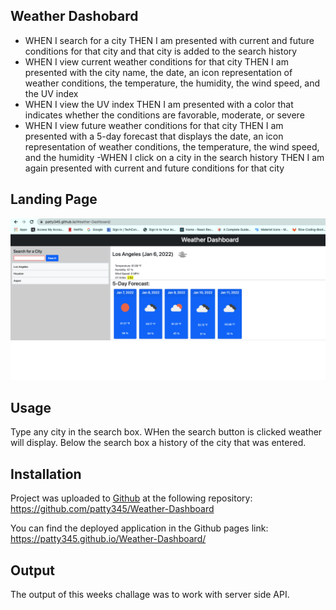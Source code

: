 ## Weather Dashobard

- WHEN I search for a city
THEN I am presented with current and future conditions for that city and that city is added to the search history
- WHEN I view current weather conditions for that city
THEN I am presented with the city name, the date, an icon representation of weather conditions, the temperature, the humidity, the wind speed, and the UV index
- WHEN I view the UV index
THEN I am presented with a color that indicates whether the conditions are favorable, moderate, or severe
- WHEN I view future weather conditions for that city
THEN I am presented with a 5-day forecast that displays the date, an icon representation of weather conditions, the temperature, the wind speed, and the humidity
-WHEN I click on a city in the search history
THEN I am again presented with current and future conditions for that city

## Landing Page

![Landing Page](./assets/images/WeatherDashboard.png)

## Usage

Type any city in the search box.
WHen the search button is clicked weather will display.
Below the search box a history of the city that was entered.

## Installation

Project was uploaded to [Github](https://github.com/) at the following repository: https://github.com/patty345/Weather-Dashboard

You can find the deployed application in the Github pages link: https://patty345.github.io/Weather-Dashboard/

## Output

The output of this weeks challage was to work with server side API.
